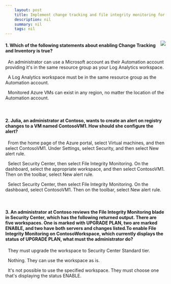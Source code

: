 ```yaml
---
    layout: post
    title: Implement change tracking and file integrity monitoring for Windows IaaS VMs 
    description: nil
    summary: nil
    tags: nil
---
```



 <a target="_blank" href="https://docs.microsoft.com/en-us/learn/modules/implement-change-tracking-file-integrity-monitoring/08-knowledge-check/"><i class="fas fa-external-link-alt"></i> </a>
 <img align="right" src="https://docs.microsoft.com/en-us/learn/achievements/implement-change-tracking-and-file-integrity-monitoring-for-windows-iaas-vms.svg">
####  1. Which of the following statements about enabling Change Tracking and Inventory is true?


<i class='far fa-square'></i> &nbsp;&nbsp;An administrator can use a Microsoft account as their Automation account providing it's in the same resource group as your Log Analytics workspace.

<i class='far fa-square'></i> &nbsp;&nbsp;A Log Analytics workspace must be in the same resource group as the Automation account.

<i class='fas fa-check-square' style='color: Dodgerblue;'></i> &nbsp;&nbsp;Monitored Azure VMs can exist in any region, no matter the location of the Automation account.
<br />
<br />
<br />

####  2. Julia, an administrator at Contoso, wants to create an alert on registry changes to a VM named ContosoVM1. How should she configure the alert?


<i class='far fa-square'></i> &nbsp;&nbsp;From the home page of the Azure portal, select Virtual machines, and then select ContosoVM1. Under Settings, select Security, and then select New alert rule.

<i class='fas fa-check-square' style='color: Dodgerblue;'></i> &nbsp;&nbsp;Select Security Center, then select File Integrity Monitoring. On the dashboard, select the appropriate workspace, and then select ContosoVM1. Then on the toolbar, select New alert rule.

<i class='far fa-square'></i> &nbsp;&nbsp;Select Security Center, then select File Integrity Monitoring. On the dashboard, select ContosoVM1. Then on the toolbar, select New alert rule.
<br />
<br />
<br />

####  3. An administrator at Contoso reviews the File Integrity Monitoring blade in Security Center, which has the following returned output. There are five workspaces. One is marked with UPGRADE PLAN, two are marked ENABLE, and two have both servers and changes listed.To enable File Integrity Monitoring on ContosoWorkspace, which currently displays the status of UPGRADE PLAN, what must the administrator do?


<i class='fas fa-check-square' style='color: Dodgerblue;'></i> &nbsp;&nbsp;They must upgrade the workspace to Security Center Standard tier.

<i class='far fa-square'></i> &nbsp;&nbsp;Nothing. They can use the workspace as is.

<i class='far fa-square'></i> &nbsp;&nbsp;It's not possible to use the specified workspace. They must choose one that's displaying the status ENABLE.
<br />
<br />
<br />

